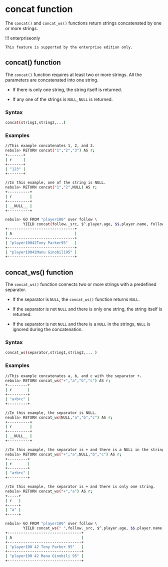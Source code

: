 # concat function

The `concat()` and `concat_ws()` functions return strings concatenated by one or more strings.

!!! enterpriseonly

    This feature is supported by the enterprise edition only.

## concat() function

The `concat()` function requires at least two or more strings. All the parameters are concatenated into one string.

- If there is only one string, the string itself is returned.

- If any one of the strings is `NULL`, `NULL` is returned.

### Syntax

```bash
concat(string1,string2,...)
```

### Examples

```bash
//This example concatenates 1, 2, and 3.
nebula> RETURN concat("1","2","3") AS r;
+-------+
| r     |
+-------+
| "123" |
+-------+

//In this example, one of the string is NULL.
nebula> RETURN concat("1","2",NULL) AS r;
+----------+
| r        |
+----------+
| __NULL__ |
+----------+

nebula> GO FROM "player100" over follow \
        YIELD concat(follow._src, $^.player.age, $$.player.name, follow.degree) AS A;
+------------------------------+
| A                            |
+------------------------------+
| "player10042Tony Parker95"   |
+------------------------------+
| "player10042Manu Ginobili95" |
+------------------------------+
```

## concat_ws() function

The `concat_ws()` function connects two or more strings with a predefined separator.

- If the separator is `NULL`, the `concat_ws()` function returns `NULL`.

- If the separator is not `NULL` and there is only one string, the string itself is returned.

- If the separator is not `NULL` and there is a `NULL` in the strings, `NULL` is ignored during the concatenation.

### Syntax

```bash
concat_ws(separator,string1,string2,... )
```

### Examples

```bash
//This example concatenates a, b, and c with the separator +.
nebula> RETURN concat_ws("+","a","b","c") AS r;
+---------+
| r       |
+---------+
| "a+b+c" |
+---------+

//In this example, the separator is NULL.
neubla> RETURN concat_ws(NULL,"a","b","c") AS r;
+----------+
| r        |
+----------+
| __NULL__ |
+----------+

//In this example, the separator is + and there is a NULL in the strings.
nebula> RETURN concat_ws("+","a",NULL,"b","c") AS r;
+---------+
| r       |
+---------+
| "a+b+c" |
+---------+

//In this example, the separator is + and there is only one string.
nebula> RETURN concat_ws("+","a") AS r;
+-----+
| r   |
+-----+
| "a" |
+-----+

nebula> GO FROM "player100" over follow \
        YIELD concat_ws(" ",follow._src, $^.player.age, $$.player.name, follow.degree) AS A;
+---------------------------------+
| A                               |
+---------------------------------+
| "player100 42 Tony Parker 95"   |
+---------------------------------+
| "player100 42 Manu Ginobili 95" |
+---------------------------------+
```

